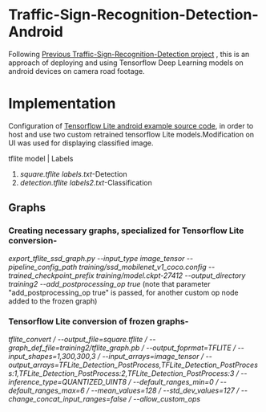 # Traffic-Sign-Recognition-Detection-Android
Following [Previous Traffic-Sign-Recognition-Detection project](https://github.com/chronis98/Traffic-Sign-Recognition-Detection) , this is an approach of deploying and using Tensorflow Deep Learning models on android devices on camera road footage.
# Implementation
Configuration of [Tensorflow Lite android example source code](https://github.com/chronis98/Traffic-Sign-Recognition-Detection), in order to host and use two custom retrained tensorflow Lite models.Modification on UI was used for displaying classified image.

   tflite model        |  Labels
1. *square.tflite      labels.txt*-Detection
2. *detection.tflite   labels2.txt*-Classification

## Graphs
### Creating necessary graphs, specialized for Tensorflow Lite conversion-

*export_tflite_ssd_graph.py --input_type image_tensor --pipeline_config_path training/ssd_mobilenet_v1_coco.config --trained_checkpoint_prefix training/model.ckpt-27412 --output_directory training2  --add_postprocessing_op true* 
(note that parameter "add_postprocessing_op true" is passed, for another custom op node added to the frozen graph)

### Tensorflow Lite conversion of frozen graphs-

*tflite_convert / --output_file=square.tflite / --graph_def_file=training2/tflite_graph.pb / --output_foprmat=TFLITE / --input_shapes=1,300,300,3 / --input_arrays=image_tensor / --output_arrays=TFLite_Detection_PostProcess,TFLite_Detection_PostProcess:1,TFLite_Detection_PostProcess:2,TFLite_Detection_PostProcess:3 / --inference_type=QUANTIZED_UINT8 / --default_ranges_min=0 / --default_ranges_max=6 / --mean_values=128 / --std_dev_values=127 / --change_concat_input_ranges=false / --allow_custom_ops*


